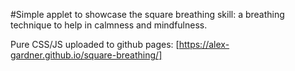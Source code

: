#Simple applet to showcase the square breathing skill: a breathing technique to help in calmness and mindfulness.

Pure CSS/JS
uploaded to github pages: [https://alex-gardner.github.io/square-breathing/]
